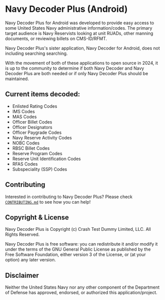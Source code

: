 # Navy Decoder Plus (Android)

Navy Decoder Plus for Android was developed to provide easy access to some United States Navy administrative information/codes.  The primary target audience is Navy Reservists looking at unit RUADs, other manning documents, or reviewing billets on CMS-ID/RFMT.

Navy Decoder Plus's sister application, Navy Decoder for Android, does not including searching searching.

With the movement of both of these applications to open source in 2024, it is up to the community to determine if both Navy Decoder and Navy Decoder Plus are both needed or if only Navy Decoder Plus should be maintained.


## Current items decoded:
* Enlisted Rating Codes
* IMS Codes
* MAS Codes
* Officer Billet Codes
* Officer Designators
* Officer Paygrade Codes
* Navy Reserve Activity Codes
* NOBC Codes
* RBSC Billet Codes
* Reserve Program Codes
* Reserve Unit Identification Codes
* RFAS Codes
* Subspeciality (SSP) Codes


## Contributing

Interested in contributing to Navy Decoder Plus? Please check [`CONTRIBUTING.md`](./CONTRIBUTING.md) to see how you can help!


## Copyright & License
Navy Decoder Plus is Copyright (c) Crash Test Dummy Limited, LLC. All Rights Reserved.

Navy Decoder Plus is free software: you can redistribute it and/or modify it under the terms of the GNU General Public License as published by the Free Software Foundation, either version 3 of the License, or (at your option) any later version.

## Disclaimer
Neither the United States Navy nor any other component of the Department of Defense has approved, endorsed, or authorized this application/project.